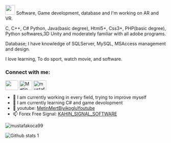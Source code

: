 <img src="https://raw.githubusercontent.com/iampavangandhi/iampavangandhi/master/gifs/Hi.gif" width="30px"> Software, Game development, database and I'm working on AR and VR.

C, C++, C# Python, Java(basic degree), Html5+, Css3+, PHP(basic degree), Python softwares,3D Unity and moderately familiar with all adobe programs.

Database; I have knowledge of SQLServer, MySQL, MSAccess management and design.

I love learning, To do sport, watch movie, and software.

<h3 align="left">Connect with me:</h3>
<p align="left">
<a href="https://twitter.com/reelmeto" target="blank"><img align="center" src="https://raw.githubusercontent.com/rahuldkjain/github-profile-readme-generator /master/src/images/icons/Social/twitter.svg" alt="" height="30" width="40" /></a>
<a href="https://tr.linkedin.com/in/metin-mert-b%C4%B1y%C4%B1ko%C4%9Flu-3105a0213" target="blank"><img align="center" src="https://raw.githubusercontent.com/rahuldkjain/github-profile-readme -generator/master/src/images/icons/Social/linked-in-alt.svg" alt="MetinMertBiyikoglu" height="30" width="40" /></a>
<a href="https://instagram.com/eyyometo" target="blank"><img align="center" src="https://raw.githubusercontent.com/rahuldkjain/github-profile-readme-generator /master/src/images/icons/Social/instagram.svg" alt="mustafakoca99" height="30" width="40" /></a>
</p>

- 🔭 I am currently working in every field, trying to improve myself
- 🌱 I am currently learning C# and game devolopment
- 🤔 youtube: [MetinMertBiyikogluYoutube](https://www.youtube.com/channel/UCU68Y7jGrzC5NSJT5ybcFxA)
- 📫 Forex Free Signal: [KAHIN_SIGNAL_SOFTWARE](https://t.me/KahinFreeSignals)

<p><img align="center" src="https://github-readme-stats.vercel.app/api/top-langs?username=mustafakoca99&show_icons=true&locale=en&layout=compact" alt="mustafakoca99" /> </p>

![Github stats 1](https://github-readme-stats.vercel.app/api?username=mustafakoca99&show_icons=true&theme=gradient)
